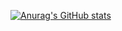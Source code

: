 [![Anurag's GitHub stats](https://github-readme-stats.vercel.app/api?username=Airsleep)](https://github.com/anuraghazra/github-readme-stats)

